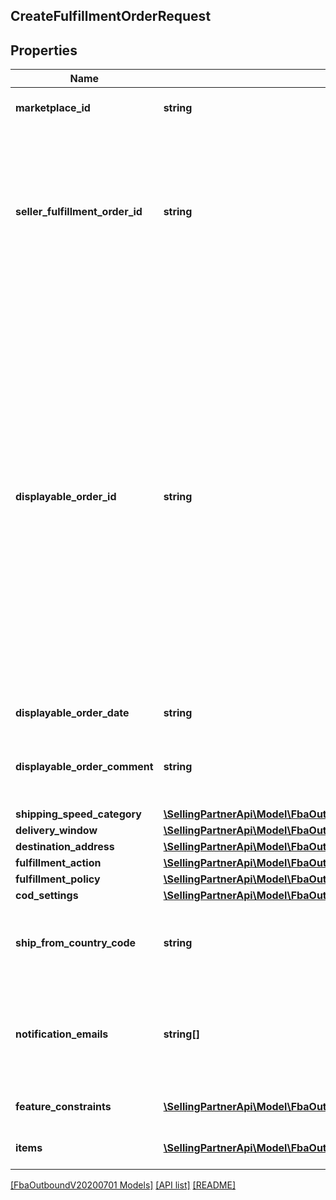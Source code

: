 ## CreateFulfillmentOrderRequest

## Properties

Name | Type | Description | Notes
------------ | ------------- | ------------- | -------------
**marketplace_id** | **string** | The marketplace the fulfillment order is placed against. | [optional]
**seller_fulfillment_order_id** | **string** | A fulfillment order identifier that the seller creates to track their fulfillment order. The SellerFulfillmentOrderId must be unique for each fulfillment order that a seller creates. If the seller's system already creates unique order identifiers, then these might be good values for them to use. |
**displayable_order_id** | **string** | A fulfillment order identifier that the seller creates. This value displays as the order identifier in recipient-facing materials such as the outbound shipment packing slip. The value of DisplayableOrderId should match the order identifier that the seller provides to the recipient. The seller can use the SellerFulfillmentOrderId for this value or they can specify an alternate value if they want the recipient to reference an alternate order identifier. The value must be an alpha-numeric or ISO 8859-1 compliant string from one to 40 characters in length. Cannot contain two spaces in a row. Leading and trailing white space is removed. |
**displayable_order_date** | **string** | A datetime string in ISO 8601 format. |
**displayable_order_comment** | **string** | Order-specific text that appears in recipient-facing materials such as the outbound shipment packing slip. |
**shipping_speed_category** | [**\SellingPartnerApi\Model\FbaOutboundV20200701\ShippingSpeedCategory**](ShippingSpeedCategory.md) |  |
**delivery_window** | [**\SellingPartnerApi\Model\FbaOutboundV20200701\DeliveryWindow**](DeliveryWindow.md) |  | [optional]
**destination_address** | [**\SellingPartnerApi\Model\FbaOutboundV20200701\Address**](Address.md) |  |
**fulfillment_action** | [**\SellingPartnerApi\Model\FbaOutboundV20200701\FulfillmentAction**](FulfillmentAction.md) |  | [optional]
**fulfillment_policy** | [**\SellingPartnerApi\Model\FbaOutboundV20200701\FulfillmentPolicy**](FulfillmentPolicy.md) |  | [optional]
**cod_settings** | [**\SellingPartnerApi\Model\FbaOutboundV20200701\CODSettings**](CODSettings.md) |  | [optional]
**ship_from_country_code** | **string** | The two-character country code for the country from which the fulfillment order ships. Must be in ISO 3166-1 alpha-2 format. | [optional]
**notification_emails** | **string[]** | A list of email addresses that the seller provides that are used by Amazon to send ship-complete notifications to recipients on behalf of the seller. | [optional]
**feature_constraints** | [**\SellingPartnerApi\Model\FbaOutboundV20200701\FeatureSettings[]**](FeatureSettings.md) | A list of features and their fulfillment policies to apply to the order. | [optional]
**items** | [**\SellingPartnerApi\Model\FbaOutboundV20200701\CreateFulfillmentOrderItem[]**](CreateFulfillmentOrderItem.md) | An array of item information for creating a fulfillment order. |

[[FbaOutboundV20200701 Models]](../) [[API list]](../../Api) [[README]](../../../README.md)
